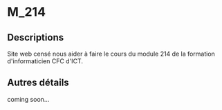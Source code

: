 # M_214

## Descriptions
Site web censé nous aider à faire le cours du module 214 de la formation d'informaticien CFC d'ICT.

## Autres détails
coming soon...
